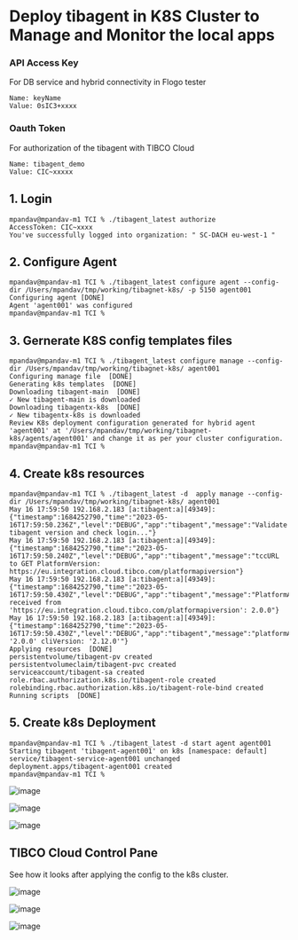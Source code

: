 # Deploy tibagent in K8S Cluster to Manage and Monitor the local apps

### **API Access Key** 
For DB service and hybrid connectivity in Flogo tester

    Name: keyName
    Value: 0sIC3+xxxx

### **Oauth Token**
For authorization of the tibagent with TIBCO Cloud

    Name: tibagent_demo
    Value: CIC~xxxxx


## 1. Login
    mpandav@mpandav-m1 TCI % ./tibagent_latest authorize
    AccessToken: CIC~xxxx
    You've successfully logged into organization: " SC-DACH eu-west-1 " 

## 2. Configure Agent
    mpandav@mpandav-m1 TCI % ./tibagent_latest configure agent --config-dir /Users/mpandav/tmp/working/tibagnet-k8s/ -p 5150 agent001
    Configuring agent [DONE]                 
    Agent 'agent001' was configured
    mpandav@mpandav-m1 TCI % 

## 3. Gernerate K8S config templates files
    mpandav@mpandav-m1 TCI % ./tibagent_latest configure manage --config-dir /Users/mpandav/tmp/working/tibagnet-k8s/ agent001    
    Configuring manage file  [DONE]                 
    Generating k8s templates  [DONE]                 
    Downloading tibagent-main  [DONE]                 
    ✓ New tibagent-main is downloaded
    Downloading tibagentx-k8s  [DONE]                 
    ✓ New tibagentx-k8s is downloaded
    Review K8s deployment configuration generated for hybrid agent 'agent001' at '/Users/mpandav/tmp/working/tibagnet-k8s/agents/agent001' and change it as per your cluster configuration.
    mpandav@mpandav-m1 TCI % 

## 4.  Create k8s resources
    mpandav@mpandav-m1 TCI % ./tibagent_latest -d  apply manage --config-dir /Users/mpandav/tmp/working/tibagnet-k8s/ agent001    
    May 16 17:59:50 192.168.2.183 [a:tibagent:a][49349]: {"timestamp":1684252790,"time":"2023-05-16T17:59:50.236Z","level":"DEBUG","app":"tibagent","message":"Validate tibagent version and check login..."}
    May 16 17:59:50 192.168.2.183 [a:tibagent:a][49349]: {"timestamp":1684252790,"time":"2023-05-16T17:59:50.240Z","level":"DEBUG","app":"tibagent","message":"tccURL to GET PlatformVersion: https://eu.integration.cloud.tibco.com/platformapiversion"}
    May 16 17:59:50 192.168.2.183 [a:tibagent:a][49349]: {"timestamp":1684252790,"time":"2023-05-16T17:59:50.430Z","level":"DEBUG","app":"tibagent","message":"PlatformApiVersion received from 'https://eu.integration.cloud.tibco.com/platformapiversion': 2.0.0"}
    May 16 17:59:50 192.168.2.183 [a:tibagent:a][49349]: {"timestamp":1684252790,"time":"2023-05-16T17:59:50.430Z","level":"DEBUG","app":"tibagent","message":"platformApiVersion: '2.0.0' cliVersion: '2.12.0'"}
    Applying resources  [DONE]                 
    persistentvolume/tibagent-pv created
    persistentvolumeclaim/tibagent-pvc created
    serviceaccount/tibagent-sa created
    role.rbac.authorization.k8s.io/tibagent-role created
    rolebinding.rbac.authorization.k8s.io/tibagent-role-bind created
    Running scripts  [DONE]     

## 5. Create k8s Deployment
    mpandav@mpandav-m1 TCI % ./tibagent_latest -d start agent agent001
    Starting tibagent 'tibagent-agent001' on k8s [namespace: default]
    service/tibagent-service-agent001 unchanged
    deployment.apps/tibagent-agent001 created
    mpandav@mpandav-m1 TCI % 

![image](https://github.com/mpandav/tibco-cloud-usability/assets/38240734/3614ba50-6e8f-4812-ae61-0f10d0ca24d0)

![image](https://github.com/mpandav/tibco-cloud-usability/assets/38240734/060715a2-9fe4-4f32-af81-34c3cbd8976d)

![image](https://github.com/mpandav/tibco-cloud-usability/assets/38240734/1ce2af4a-dd3b-4478-8f88-a3b37806881d)

## TIBCO Cloud Control Pane
See how it looks after applying the config to the k8s cluster.

![image](https://github.com/mpandav/tibco-cloud-usability/assets/38240734/767bf876-cba1-48e8-81c3-544874e9c39d)

![image](https://github.com/mpandav/tibco-cloud-usability/assets/38240734/4611d07c-0928-4872-9d2e-77fe34ceb996)

![image](https://github.com/mpandav/tibco-cloud-usability/assets/38240734/93f70365-6f9c-49ea-a937-f103f2a58f18)



